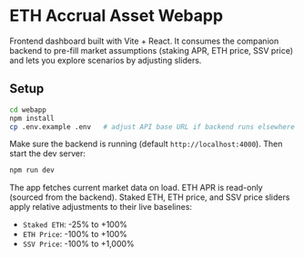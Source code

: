 # ETH Accrual Asset Webapp

Frontend dashboard built with Vite + React. It consumes the companion backend to pre-fill market assumptions (staking APR, ETH price, SSV price) and lets you explore scenarios by adjusting sliders.

## Setup

```bash
cd webapp
npm install
cp .env.example .env   # adjust API base URL if backend runs elsewhere
```

Make sure the backend is running (default `http://localhost:4000`). Then start the dev server:

```bash
npm run dev
```

The app fetches current market data on load. ETH APR is read-only (sourced from the backend). Staked ETH, ETH price, and SSV price sliders apply relative adjustments to their live baselines:

- `Staked ETH`: -25% to +100%
- `ETH Price`: -100% to +100%
- `SSV Price`: -100% to +1,000%
